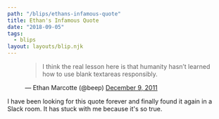 ```yaml
---
path: "/blips/ethans-infamous-quote"
title: Ethan's Infamous Quote
date: "2018-09-05"
tags:
  - blips
layout: layouts/blip.njk
---
```


<figure><blockquote class="twitter-tweet"><p lang="en" dir="ltr">I think the real lesson here is that humanity hasn’t learned how to use blank textareas responsibly.</p></blockquote><figcaption>&mdash; Ethan Marcotte (@beep) <a href="https://twitter.com/beep/status/145252249667506176?ref_src=twsrc%5Etfw">December 9, 2011</a></figcaption></figure><script async src="https://platform.twitter.com/widgets.js" charset="utf-8"></script>

I have been looking for this quote forever and finally found it again in a Slack room. It has stuck with me because it's so true.
